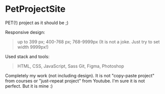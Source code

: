 # PetProjectSite

PET(!) project as it should be ;)

Responsive design:
  > up to 399 px;
  > 400-768 px;
  > 768-9999px (It is not a joke. Just try to set width 9999px!)

Used stack and tools:
  > HTML, CSS, JavaScript, Sass
  > Git, Figma, Photoshop 

Сompletely my work (not including design). It is not "copy-paste project" from courses or "just-repeat project" from Youtube.
I'm sure it is not perfect. But it is mine :)

